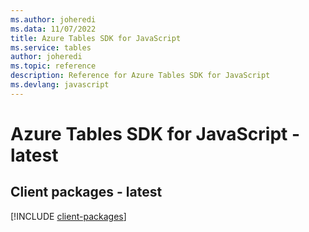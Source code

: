 ```yaml
---
ms.author: joheredi
ms.data: 11/07/2022
title: Azure Tables SDK for JavaScript
ms.service: tables
author: joheredi
ms.topic: reference
description: Reference for Azure Tables SDK for JavaScript
ms.devlang: javascript
---
```

# Azure Tables SDK for JavaScript - latest

## Client packages - latest
[!INCLUDE [client-packages](tables-client-index.md)]